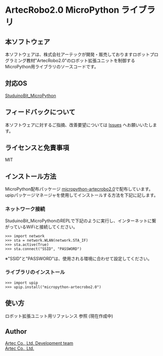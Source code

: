 # ArtecRobo2.0 MicroPython ライブラリ

## 本ソフトウェア
本ソフトウェアは、株式会社アーテックが開発・販売しておりますロボットプログラミング教材"ArtecRobo2.0"のロボット拡張ユニットを制御するMicroPython用ライブラリのソースコードです。

## 対応OS
[StuduinoBit_MicroPython](https://github.com/artec-kk/StuduinoBit_MicroPython)

## フィードバックについて
本ソフトウェアに対するご指摘、改善要望については [Issues](/issues) へお願いいたします。

## ライセンスと免責事項
MIT

## インストール方法
MicroPython配布パッケージ [micropython-artecrobo2.0](https://pypi.org/project/micropython-artecrobo2.0/)で配布しています。upipパッケージマネージャを使用してインストールする方法を下記に記します。

### ネットワーク接続
StuduinoBit_MicroPythonのREPLで下記のように実行し、インターネットに繋がっているWiFiと接続してください。

`>>> import network`<br>
`>>> sta = network.WLAN(network.STA_IF)`<br>
`>>> sta.active(True)`<br>
`>>> sta.connect("SSID", "PASSWORD")`<br>

※"SSID"と"PASSWORD"は、使用される環境に合わせて設定してください。

### ライブラリのインストール

`>>> import upip`<br>
`>>> upip.install("micropython-artecrobo2.0")`<br>

## 使い方

ロボット拡張ユニット用リファレンス 参照 (現在作成中)

## Author
[Artec Co., Ltd. Development team](https://github.com/artec-kk)  
[Artec Co., Ltd.](http://www.artec-kk.co.jp)  
